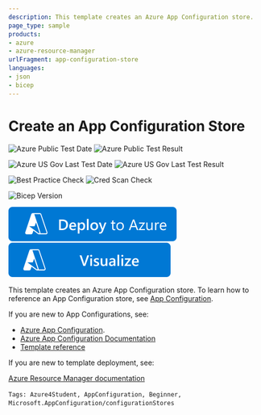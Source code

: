 ```yaml
---
description: This template creates an Azure App Configuration store.
page_type: sample
products:
- azure
- azure-resource-manager
urlFragment: app-configuration-store
languages:
- json
- bicep
---
```

# Create an App Configuration Store

![Azure Public Test Date](https://azurequickstartsservice.blob.core.windows.net/badges/quickstarts/microsoft.appconfiguration/app-configuration-store/PublicLastTestDate.svg)
![Azure Public Test Result](https://azurequickstartsservice.blob.core.windows.net/badges/quickstarts/microsoft.appconfiguration/app-configuration-store/PublicDeployment.svg)

![Azure US Gov Last Test Date](https://azurequickstartsservice.blob.core.windows.net/badges/quickstarts/microsoft.appconfiguration/app-configuration-store/FairfaxLastTestDate.svg)
![Azure US Gov Last Test Result](https://azurequickstartsservice.blob.core.windows.net/badges/quickstarts/microsoft.appconfiguration/app-configuration-store/FairfaxDeployment.svg)

![Best Practice Check](https://azurequickstartsservice.blob.core.windows.net/badges/quickstarts/microsoft.appconfiguration/app-configuration-store/BestPracticeResult.svg)
![Cred Scan Check](https://azurequickstartsservice.blob.core.windows.net/badges/quickstarts/microsoft.appconfiguration/app-configuration-store/CredScanResult.svg)

![Bicep Version](https://azurequickstartsservice.blob.core.windows.net/badges/quickstarts/microsoft.appconfiguration/app-configuration-store/BicepVersion.svg)

[![Deploy To Azure](https://raw.githubusercontent.com/Azure/azure-quickstart-templates/master/1-CONTRIBUTION-GUIDE/images/deploytoazure.svg?sanitize=true)](https://portal.azure.com/#create/Microsoft.Template/uri/https%3A%2F%2Fraw.githubusercontent.com%2FAzure%2Fazure-quickstart-templates%2Fmaster%2Fquickstarts%2Fmicrosoft.appconfiguration%2Fapp-configuration-store%2Fazuredeploy.json)  [![Visualize](https://raw.githubusercontent.com/Azure/azure-quickstart-templates/master/1-CONTRIBUTION-GUIDE/images/visualizebutton.svg?sanitize=true)](http://armviz.io/#/?load=https%3A%2F%2Fraw.githubusercontent.com%2FAzure%2Fazure-quickstart-templates%2Fmaster%2Fquickstarts%2Fmicrosoft.appconfiguration%2Fapp-configuration-store%2Fazuredeploy.json)

This template creates an Azure App Configuration store.  To learn how to reference an App Configuration store, see [App Configuration](https://azure.microsoft.com/resources/templates/101-app-configuration/).

If you are new to App Configurations, see:

- [Azure App Configuration](https://azure.microsoft.com/services/app-configuration/).
- [Azure App Configuration Documentation](https://docs.microsoft.com/azure/azure-app-configuration/
)
- [Template reference](https://docs.microsoft.com/azure/templates/microsoft.appconfiguration/allversions)

If you are new to template deployment, see:

[Azure Resource Manager documentation](https://docs.microsoft.com/azure/azure-resource-manager/)

`Tags: Azure4Student, AppConfiguration, Beginner, Microsoft.AppConfiguration/configurationStores`
